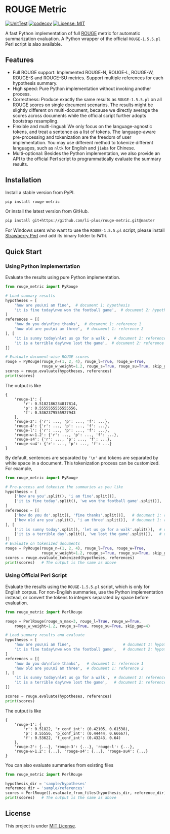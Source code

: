 # ROUGE Metric

[![UnitTest](https://github.com/li-plus/rouge-metric/workflows/UnitTest/badge.svg?branch=master)](https://github.com/li-plus/rouge-metric/actions)
[![codecov](https://codecov.io/gh/li-plus/rouge-metric/branch/master/graph/badge.svg)](https://codecov.io/gh/li-plus/rouge-metric)
[![License: MIT](https://img.shields.io/badge/License-MIT-green.svg)](https://github.com/li-plus/rouge-metric/blob/master/LICENSE)

A fast Python implementation of full [ROUGE](https://www.aclweb.org/anthology/W04-1013/) metric for automatic summarization evaluation. A Python wrapper of the official `ROUGE-1.5.5.pl` Perl script is also available.

## Features

+ Full ROUGE support: Implemented ROUGE-N, ROUGE-L, ROUGE-W, ROUGE-S and ROUGE-SU metrics. Support multiple references for each hypothesis summary.
+ High speed: Pure Python implementation without invoking another process.
+ Correctness: Produce exactly the same results as `ROUGE-1.5.5.pl` on all ROUGE scores on single document scenarios. The results might be slightly different on multi-document, because we directly average the scores across documents while the official script further adopts bootstrap resampling.
+ Flexible and multi-lingual: We only focus on the language-agnostic tokens, and treat a sentence as a list of tokens. The language-aware pre-processing and tokenization are the freedom of user implementation. You may use different method to tokenize different languages, such as `nltk` for English and `jieba` for Chinese.
+ Multi-optional: Besides the Python implementation, we also provide an API to the official Perl script to programmatically evaluate the summary results.

## Installation

Install a stable version from PyPI.

```sh
pip install rouge-metric
```

Or install the latest version from GitHub.

```sh
pip install git+https://github.com/li-plus/rouge-metric.git@master
```

For Windows users who want to use the `ROUGE-1.5.5.pl` script, please install [Strawberry Perl](http://strawberryperl.com/) and add its binary folder to `PATH`.

## Quick Start

### Using Python Implementation

Evaluate the results using pure Python implementation.

```python
from rouge_metric import PyRouge

# Load summary results
hypotheses = [
    'how are you\ni am fine',  # document 1: hypothesis
    'it is fine today\nwe won the football game',  # document 2: hypothesis
]
references = [[
    'how do you do\nfine thanks',  # document 1: reference 1
    'how old are you\ni am three',  # document 1: reference 2
], [
    'it is sunny today\nlet us go for a walk',  # document 2: reference 1
    'it is a terrible day\nwe lost the game',  # document 2: reference 2
]]

# Evaluate document-wise ROUGE scores
rouge = PyRouge(rouge_n=(1, 2, 4), rouge_l=True, rouge_w=True,
                rouge_w_weight=1.2, rouge_s=True, rouge_su=True, skip_gap=4)
scores = rouge.evaluate(hypotheses, references)
print(scores)
```

The output is like

```
{
    'rouge-1': {
        'r': 0.5182186234817814,
        'p': 0.5555555555555556,
        'f': 0.5362379555927943
    },
    'rouge-2': {'r': ..., 'p': ..., 'f': ...},
    'rouge-4': {'r': ..., 'p': ..., 'f': ...},
    'rouge-l': {'r': ..., 'p': ..., 'f': ...},
    'rouge-w-1.2': {'r': ..., 'p': ..., 'f': ...},
    'rouge-s4': {'r': ..., 'p': ..., 'f': ...},
    'rouge-su4': {'r': ..., 'p': ..., 'f': ...}
}
```

By default, sentences are separated by `'\n'` and tokens are separated by white space in a document. This tokenization process can be customized. For example,

```python
from rouge_metric import PyRouge

# Pre-process and tokenize the summaries as you like
hypotheses = [
    ['how are you'.split(), 'i am fine'.split()],                       # document 1: hypothesis
    ['it is fine today'.split(), 'we won the football game'.split()],   # document 2: hypothesis
]
references = [[
    ['how do you do'.split(), 'fine thanks'.split()],   # document 1: reference 1
    ['how old are you'.split(), 'i am three'.split()],  # document 1: reference 2
], [
    ['it is sunny today'.split(), 'let us go for a walk'.split()],  # document 2: reference 1
    ['it is a terrible day'.split(), 'we lost the game'.split()],   # document 2: reference 2
]]
# Evaluate on tokenized documents
rouge = PyRouge(rouge_n=(1, 2, 4), rouge_l=True, rouge_w=True,
                rouge_w_weight=1.2, rouge_s=True, rouge_su=True, skip_gap=4)
scores = rouge.evaluate_tokenized(hypotheses, references)
print(scores)   # The output is the same as above
```

### Using Official Perl Script

Evaluate the results using the `ROUGE-1.5.5.pl` script, which is only for English corpus. For non-English summaries, use the Python implementation instead, or convert the tokens to integers separated by space before evaluation.

```python
from rouge_metric import PerlRouge

rouge = PerlRouge(rouge_n_max=3, rouge_l=True, rouge_w=True,
    rouge_w_weight=1.2, rouge_s=True, rouge_su=True, skip_gap=4)

# Load summary results and evaluate
hypotheses = [
    'how are you\ni am fine',                       # document 1: hypothesis
    'it is fine today\nwe won the football game',   # document 2: hypothesis
]
references = [[
    'how do you do\nfine thanks',   # document 1: reference 1
    'how old are you\ni am three',  # document 1: reference 2
], [
    'it is sunny today\nlet us go for a walk',  # document 2: reference 1
    'it is a terrible day\nwe lost the game',   # document 2: reference 2
]]

scores = rouge.evaluate(hypotheses, references)
print(scores)
```

The output is like

```
{
    'rouge-1': {
        'r': 0.51822, 'r_conf_int': (0.42105, 0.61538),
        'p': 0.55556, 'p_conf_int': (0.44444, 0.66667),
        'f': 0.53622, 'f_conf_int': (0.43243, 0.64)
    },
    'rouge-2': {...}, 'rouge-3': {...}, 'rouge-l': {...},
    'rouge-w-1.2': {...}, 'rouge-s4': {...}, 'rouge-su4': {...}
}
```

You can also evaluate summaries from existing files

```python
from rouge_metric import PerlRouge

hypothesis_dir = 'sample/hypotheses'
reference_dir = 'sample/references'
scores = PerlRouge().evaluate_from_files(hypothesis_dir, reference_dir)
print(scores)   # The output is the same as above
```

## License

This project is under [MIT License](https://github.com/li-plus/rouge-metric/blob/master/LICENSE).
